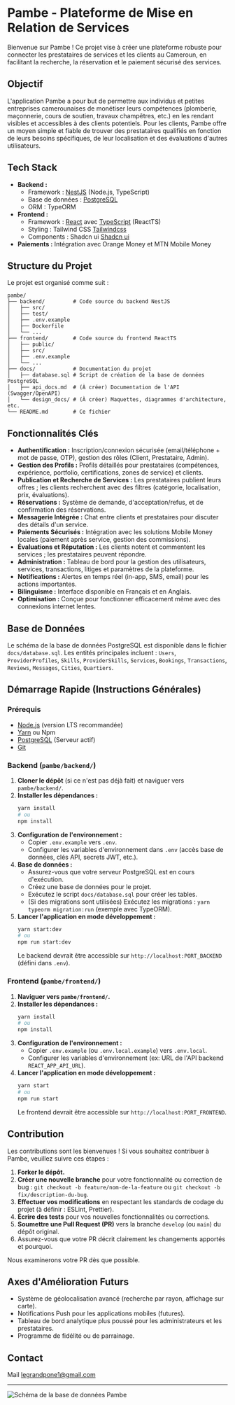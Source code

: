 # Pambe - Plateforme de Mise en Relation de Services

Bienvenue sur Pambe ! Ce projet vise à créer une plateforme robuste pour connecter les prestataires de services et les clients au Cameroun, en facilitant la recherche, la réservation et le paiement sécurisé des services.

## Objectif

L'application Pambe a pour but de permettre aux individus et petites entreprises camerounaises de monétiser leurs compétences (plomberie, maçonnerie, cours de soutien, travaux champêtres, etc.) en les rendant visibles et accessibles à des clients potentiels. Pour les clients, Pambe offre un moyen simple et fiable de trouver des prestataires qualifiés en fonction de leurs besoins spécifiques, de leur localisation et des évaluations d'autres utilisateurs.

## Tech Stack

* **Backend :**
    * Framework : [NestJS](https://nestjs.com/) (Node.js, TypeScript)
    * Base de données : [PostgreSQL](https://www.postgresql.org/)
    * ORM : TypeORM
* **Frontend :**
    * Framework : [React](https://reactjs.org/) avec [TypeScript](https://www.typescriptlang.org/) (ReactTS)
    * Styling : Tailwind CSS [Tailwindcss](https://tailwindcss.com/)
    * Components : Shadcn ui [Shadcn ui](https://ui.shadcn.com/)
* **Paiements :** Intégration avec Orange Money et MTN Mobile Money

## Structure du Projet

Le projet est organisé comme suit :
```
pambe/
├── backend/         # Code source du backend NestJS
│   ├── src/
│   ├── test/
│   ├── .env.example
│   ├── Dockerfile
│   └── ...
├── frontend/        # Code source du frontend ReactTS
│   ├── public/
│   ├── src/
│   ├── .env.example
│   └── ...
├── docs/            # Documentation du projet
│   ├── database.sql # Script de création de la base de données PostgreSQL
│   ├── api_docs.md  # (À créer) Documentation de l'API (Swagger/OpenAPI)
│   └── design_docs/ # (À créer) Maquettes, diagrammes d'architecture, etc.
└── README.md        # Ce fichier
```
## Fonctionnalités Clés

* **Authentification :** Inscription/connexion sécurisée (email/téléphone + mot de passe, OTP), gestion des rôles (Client, Prestataire, Admin).
* **Gestion des Profils :** Profils détaillés pour prestataires (compétences, expérience, portfolio, certifications, zones de service) et clients.
* **Publication et Recherche de Services :** Les prestataires publient leurs offres ; les clients recherchent avec des filtres (catégorie, localisation, prix, évaluations).
* **Réservations :** Système de demande, d'acceptation/refus, et de confirmation des réservations.
* **Messagerie Intégrée :** Chat entre clients et prestataires pour discuter des détails d'un service.
* **Paiements Sécurisés :** Intégration avec les solutions Mobile Money locales (paiement après service, gestion des commissions).
* **Évaluations et Réputation :** Les clients notent et commentent les services ; les prestataires peuvent répondre.
* **Administration :** Tableau de bord pour la gestion des utilisateurs, services, transactions, litiges et paramètres de la plateforme.
* **Notifications :** Alertes en temps réel (in-app, SMS, email) pour les actions importantes.
* **Bilinguisme :** Interface disponible en Français et en Anglais.
* **Optimisation :** Conçue pour fonctionner efficacement même avec des connexions internet lentes.

## Base de Données

Le schéma de la base de données PostgreSQL est disponible dans le fichier `docs/database.sql`.
Les entités principales incluent :
`Users`, `ProviderProfiles`, `Skills`, `ProviderSkills`, `Services`, `Bookings`, `Transactions`, `Reviews`, `Messages`, `Cities`, `Quartiers`.

## Démarrage Rapide (Instructions Générales)

### Prérequis

* [Node.js](https://nodejs.org/) (version LTS recommandée)
* [Yarn](https://yarnpkg.com/) ou Npm
* [PostgreSQL](https://www.postgresql.org/download/) (Serveur actif)
* [Git](https://git-scm.com/)

### Backend (`pambe/backend/`)

1.  **Cloner le dépôt** (si ce n'est pas déjà fait) et naviguer vers `pambe/backend/`.
2.  **Installer les dépendances :**
    ```bash
    yarn install
    # ou
    npm install
    ```
3.  **Configuration de l'environnement :**
    * Copier `.env.example` vers `.env`.
    * Configurer les variables d'environnement dans `.env` (accès base de données, clés API, secrets JWT, etc.).
4.  **Base de données :**
    * Assurez-vous que votre serveur PostgreSQL est en cours d'exécution.
    * Créez une base de données pour le projet.
    * Exécutez le script `docs/database.sql` pour créer les tables.
    * (Si des migrations sont utilisées) Exécutez les migrations : `yarn typeorm migration:run` (exemple avec TypeORM).
5.  **Lancer l'application en mode développement :**
    ```bash
    yarn start:dev
    # ou
    npm run start:dev
    ```
    Le backend devrait être accessible sur `http://localhost:PORT_BACKEND` (défini dans `.env`).

### Frontend (`pambe/frontend/`)

1.  **Naviguer vers `pambe/frontend/`.**
2.  **Installer les dépendances :**
    ```bash
    yarn install
    # ou
    npm install
    ```
3.  **Configuration de l'environnement :**
    * Copier `.env.example` (ou `.env.local.example`) vers `.env.local`.
    * Configurer les variables d'environnement (ex: URL de l'API backend `REACT_APP_API_URL`).
4.  **Lancer l'application en mode développement :**
    ```bash
    yarn start
    # ou
    npm run start
    ```
    Le frontend devrait être accessible sur `http://localhost:PORT_FRONTEND`.

## Contribution

Les contributions sont les bienvenues ! Si vous souhaitez contribuer à Pambe, veuillez suivre ces étapes :

1.  **Forker le dépôt.**
2.  **Créer une nouvelle branche** pour votre fonctionnalité ou correction de bug : `git checkout -b feature/nom-de-la-feature` ou `git checkout -b fix/description-du-bug`.
3.  **Effectuer vos modifications** en respectant les standards de codage du projet (à définir : ESLint, Prettier).
4.  **Écrire des tests** pour vos nouvelles fonctionnalités ou corrections.
5.  **Soumettre une Pull Request (PR)** vers la branche `develop` (ou `main`) du dépôt original.
6.  Assurez-vous que votre PR décrit clairement les changements apportés et pourquoi.

Nous examinerons votre PR dès que possible.

## Axes d'Amélioration Futurs

* Système de géolocalisation avancé (recherche par rayon, affichage sur carte).
* Notifications Push pour les applications mobiles (futures).
* Tableau de bord analytique plus poussé pour les administrateurs et les prestataires.
* Programme de fidélité ou de parrainage.


## Contact

Mail <legrandpone1@gmail.com>

---

![Schéma de la base de données Pambe](./docs/schema.png.svg)
